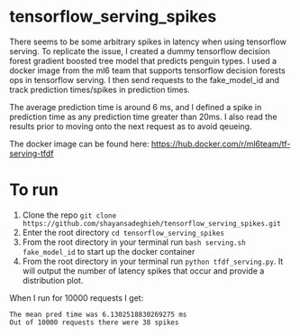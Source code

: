 # tensorflow_serving_spikes
There seems to be some arbitrary spikes in latency when using tensorflow serving. To replicate the issue, I created a dummy tensorflow decision forest gradient boosted tree model that predicts penguin types. I used a docker image from the ml6 team that supports tensorflow decision forests ops in tensorflow serving. I then send requests to the fake_model_id and track prediction times/spikes in prediction times.

The average prediction time is around 6 ms, and I defined a spike in prediction time as any prediction time greater than 20ms. I also read the results prior to moving onto the next request as to avoid qeueing.

The docker image can be found here: https://hub.docker.com/r/ml6team/tf-serving-tfdf

# To run
1. Clone the repo `git clone https://github.com/shayansadeghieh/tensorflow_serving_spikes.git`
2. Enter the root directory `cd tensorflow_serving_spikes`
3. From the root directory in your terminal run `bash serving.sh fake_model_id` to start up the docker container
4. From the root directory in your terminal run `python tfdf_serving.py`. It will output the number of latency spikes that occur and provide a distribution plot. 

When I run for 10000 requests I get:
```
The mean pred time was 6.1302518830269275 ms
Out of 10000 requests there were 38 spikes
